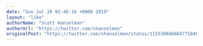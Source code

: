 ```yaml
---
date: "Sun Jul 28 02:46:16 +0000 2019"
layout: "like"
authorName: "Scott Hanselman"
authorUrl: "https://twitter.com/shanselman"
originalPost: "https://twitter.com/shanselman/status/1155308460847718401"
---
```

